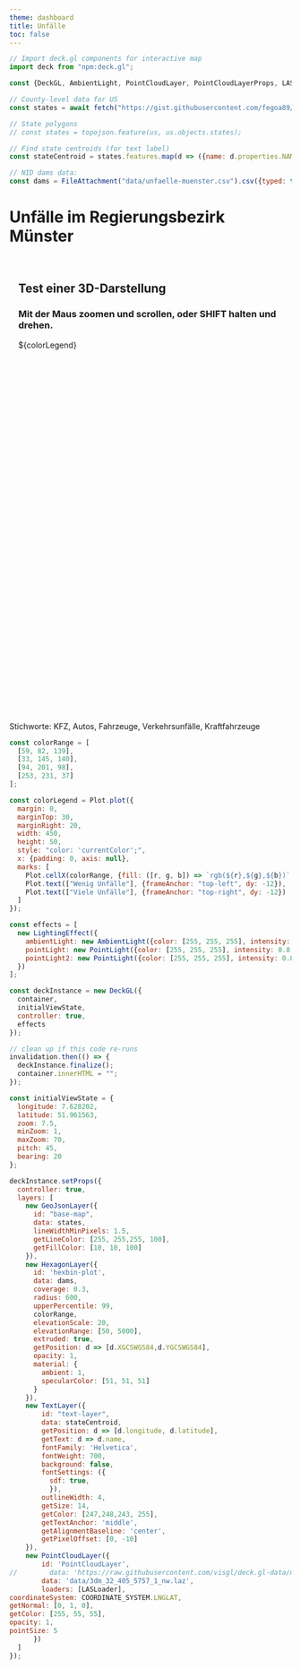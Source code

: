 ```yaml
---
theme: dashboard
title: Unfälle
toc: false
---
```



```js
// Import deck.gl components for interactive map
import deck from "npm:deck.gl";

const {DeckGL, AmbientLight, PointCloudLayer, PointCloudLayerProps, LASLoader, GeoJsonLayer, TextLayer, HexagonLayer, LightingEffect, PointLight, ScatterplotLayer, COORDINATE_SYSTEM} = deck;

```


```js
// County-level data for US
const states = await fetch("https://gist.githubusercontent.com/fegoa89/d33514a5e59eb5af812b909915bcb3da/raw/05ddd9064028f1218cf6a1efb797a1d903508ad5/germany-states.geojson").then((r) => r.json());

// State polygons
// const states = topojson.feature(us, us.objects.states);

// Find state centroids (for text label)
const stateCentroid = states.features.map(d => ({name: d.properties.NAME_1, longitude: d3.geoCentroid(d.geometry)[0], latitude: d3.geoCentroid(d.geometry)[1]}));

// NID dams data:
const dams = FileAttachment("data/unfaelle-muenster.csv").csv({typed: true});
```
# Unfälle im Regierungsbezirk Münster


<div class="grid grid-cols-3">
    <div class="card grid-colspan-2" style="padding: 0px;">
        <div style="padding: 1rem;">
            <h2>Test einer 3D-Darstellung</h2>
            <h3>Mit der Maus zoomen und scrollen, oder SHIFT halten und drehen.</h3>
            ${colorLegend}
        </div>
        <div>
            <figure style="max-width: none; position: relative;">
            <div id="container" style="border-radius: 8px; overflow: hidden; height: 620px; margin: 0rem 0;">
            </div>
            </figure>
        </div>
    </div>
</div>


Stichworte: KFZ, Autos, Fahrzeuge, Verkehrsunfälle, Kraftfahrzeuge


```js
const colorRange = [
  [59, 82, 139],
  [33, 145, 140],
  [94, 201, 98],
  [253, 231, 37]
];

const colorLegend = Plot.plot({
  margin: 0,
  marginTop: 30,
  marginRight: 20,
  width: 450,
  height: 50,
  style: "color: 'currentColor';",
  x: {padding: 0, axis: null},
  marks: [
    Plot.cellX(colorRange, {fill: ([r, g, b]) => `rgb(${r},${g},${b})`, inset: 2}),
    Plot.text(["Wenig Unfälle"], {frameAnchor: "top-left", dy: -12}),
    Plot.text(["Viele Unfälle"], {frameAnchor: "top-right", dy: -12})
  ]
});

const effects = [
  new LightingEffect({
    ambientLight: new AmbientLight({color: [255, 255, 255], intensity: 1}),
    pointLight: new PointLight({color: [255, 255, 255], intensity: 0.8, position: [-0.144528, 49.739968, 80000]}),
    pointLight2: new PointLight({color: [255, 255, 255], intensity: 0.8, position: [-3.807751, 54.104682, 8000]})
  })
];
```


```js
const deckInstance = new DeckGL({
  container,
  initialViewState,
  controller: true,
  effects
});

// clean up if this code re-runs
invalidation.then(() => {
  deckInstance.finalize();
  container.innerHTML = "";
});
```

```js
const initialViewState = {
  longitude: 7.628202,
  latitude: 51.961563,
  zoom: 7.5,
  minZoom: 1,
  maxZoom: 70,
  pitch: 45,
  bearing: 20
};
```

```js
deckInstance.setProps({
  controller: true,
  layers: [
    new GeoJsonLayer({
      id: "base-map",
      data: states,
      lineWidthMinPixels: 1.5,
      getLineColor: [255, 255,255, 100],
      getFillColor: [10, 10, 100]
    }),
    new HexagonLayer({
      id: 'hexbin-plot',
      data: dams,
      coverage: 0.3,
      radius: 600,
      upperPercentile: 99,
      colorRange,
      elevationScale: 20,
      elevationRange: [50, 5000],
      extruded: true,
      getPosition: d => [d.XGCSWGS84,d.YGCSWGS84],
      opacity: 1,
      material: {
        ambient: 1,
        specularColor: [51, 51, 51]
      }
    }),
    new TextLayer({
        id: "text-layer",
        data: stateCentroid,
        getPosition: d => [d.longitude, d.latitude],
        getText: d => d.name,
        fontFamily: 'Helvetica',
        fontWeight: 700,
        background: false,
        fontSettings: ({
          sdf: true,
          }),
        outlineWidth: 4,
        getSize: 14,
        getColor: [247,248,243, 255],
        getTextAnchor: 'middle',
        getAlignmentBaseline: 'center',
        getPixelOffset: [0, -10]
    }),
    new PointCloudLayer({
        id: 'PointCloudLayer',
//        data: 'https://raw.githubusercontent.com/visgl/deck.gl-data/master/website/pointcloud.json',
        data: 'data/3dm_32_405_5757_1_nw.laz',
        loaders: [LASLoader],
coordinateSystem: COORDINATE_SYSTEM.LNGLAT,
getNormal: [0, 1, 0],
getColor: [255, 55, 55],
opacity: 1,
pointSize: 5
      })
  ]
});
```